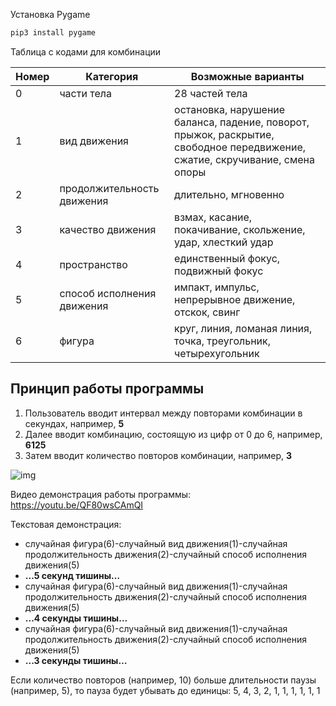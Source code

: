 Установка Pygame
```bash
pip3 install pygame
```
Таблица с кодами для комбинации

| Номер| Категория                  | Возможные варианты                                                                                                          |
| ---- | ---------------------------| --------------------------------------------------------------------------------------------------------------------------- |
| 0    | части тела                 | 28 частей тела                                                                                                              |
| 1    | вид движения               | остановка, нарушение баланса, падение, поворот, прыжок, раскрытие, свободное передвижение, сжатие, скручивание, смена опоры |
| 2    | продолжительность движения | длительно, мгновенно                                                                                                        |
| 3    | качество движения          | взмах, касание, покачивание, скольжение, удар, хлесткий удар                                                                |
| 4    | пространство               | единственный фокус, подвижный фокус                                                                                         |
| 5    | способ исполнения движения | импакт, импульс, непрерывное движение, отскок, свинг                                                                        |
| 6    | фигура                     | круг, линия, ломаная линия, точка, треугольник, четырехугольник                                                             |

## Принцип работы программы

1. Пользователь вводит интервал между повторами комбинации в секундах, например, **5**
2. Далее вводит комбинацию, состоящую из цифр от 0 до 6, например, **6125**
3. Затем вводит количество повторов комбинации, например, **3**

![img](https://lh6.googleusercontent.com/49jLRMphIfYsjpMgDK4TINFBZmzVBh9_8Q5ec_bl5nd-Uq3NGS3J3kQb5MOW8g4VsD_UiSy9b3bo2KLKqz3Cb7ktNFW7bTqV71x0BbdncQUU4ETLdFagk1Sh8CUnCMMwej0Seo-f)

Видео демонстрация работы программы: https://youtu.be/QF80wsCAmQI

Текстовая демонстрация:

- случайная фигура(6)-случайный вид движения(1)-случайная продолжительность движения(2)-случайный способ исполнения движения(5)
- **...5 секунд тишины…**
- случайная фигура(6)-случайный вид движения(1)-случайная продолжительность движения(2)-случайный способ исполнения движения(5)
- **...4 секунды тишины…**
- случайная фигура(6)-случайный вид движения(1)-случайная продолжительность движения(2)-случайный способ исполнения движения(5)
- **...3 секунды тишины…**

Если количество повторов (например, 10) больше длительности паузы (например, 5), то пауза будет убывать до единицы: 5, 4, 3, 2, 1, 1, 1, 1, 1, 1
